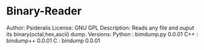 # Binary-Reader

Author: Psideralis
License: GNU GPL 
Description: Reads any file and ouput its binary(octal,hex,ascii) dump.
Versions:
  Python  : bimdump.py  0.0.01
  C++     : bindump++   0.0.01
  C       : bindump     0.0.01
